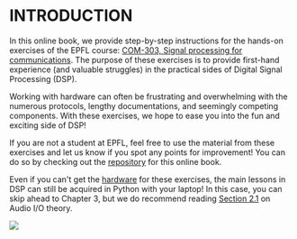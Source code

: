 # INTRODUCTION

In this online book, we provide step-by-step instructions for the hands-on exercises of the EPFL course: [COM-303, Signal processing for communications](http://isa.epfl.ch/imoniteur_ISAP/!itffichecours.htm?ww_i_matiere=24007074&ww_x_anneeacad=1866893861&ww_i_section=944590&ww_i_niveau=6683147&ww_c_langue=en). The purpose of these exercises is to provide first-hand experience \(and valuable struggles\) in the practical sides of Digital Signal Processing \(DSP\).

Working with hardware can often be frustrating and overwhelming with the numerous protocols, lengthy documentations, and seemingly competing components. With these exercises, we hope to ease you into the fun and exciting side of DSP!

If you are not a student at EPFL, feel free to use the material from these exercises and let us know if you spot any points for improvement! You can do so by checking out the [repository](https://github.com/LCAV/dsp-labs) for this online book.

Even if you can't get the [hardware](https://lcav.gitbook.io/dsp-labs/bom) for these exercises, the main lessons in DSP can still be acquired in Python with your laptop! In this case, you can skip ahead to Chapter 3, but we do recommend reading [Section 2.1](https://lcav.gitbook.io/dsp-labs/passthrough/audio-io) on Audio I/O theory.

![](.gitbook/assets/intro.jpg)

